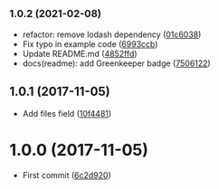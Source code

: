 ## <small>1.0.2 (2021-02-08)</small>

* refactor: remove lodash dependency ([01c6038](https://github.com/kikobeats/normalize-value/commit/01c6038))
* Fix typo in example code ([6993ccb](https://github.com/kikobeats/normalize-value/commit/6993ccb))
* Update README.md ([4852ffd](https://github.com/kikobeats/normalize-value/commit/4852ffd))
* docs(readme): add Greenkeeper badge ([7506122](https://github.com/kikobeats/normalize-value/commit/7506122))



<a name="1.0.1"></a>
## 1.0.1 (2017-11-05)

* Add files field ([10f4481](https://github.com/kikobeats/normalize-value/commit/10f4481))



<a name="1.0.0"></a>
# 1.0.0 (2017-11-05)

* First commit ([6c2d920](https://github.com/kikobeats/normalize-value/commit/6c2d920))



